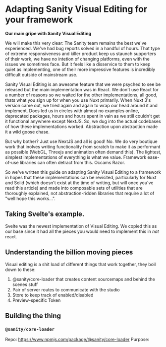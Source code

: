 # Adapting Sanity Visual Editing for your framework

**Our main gripe with Sanity Visual Editing**

We will make this very clear: The Sanity team remains the best we've experienced. We've had bug reports solved in a handful of hours. That type of extreme responsiveness and killer product keep us staunch supporters of their work, we have no intetion of changing platforms, even with the issues we sometimes face. But it feels like a disservice to them to keep quiet as implementing, one of their more impressive features is incredibly difficult outside of mainstream use.

Sanity Visual Editing is an awesome feature that we were psyched to see be released but the main implementation was in React. We don't use React for a number of reasons so we waited for the other implementations, all good, thats what you sign up for when you use Nuxt primarily. When Nuxt 3's version came out, we tried again and again to wrap our head around it and implement. Docs led us in circles with almost no examples online, deprecated packages, hours and hours spent in vain as we still couldn't get it functional anywhere except NextJS. So, we dug into the actual codebases of how these implementations worked. Abstraction upon abstraction made it a wild goose chase. 

But why bother? Just use NextJS and all is good! No. We do very boutique work that inolves writing functionality from scratch to make it as performant as possible (WebGL, Threejs and animation often demand this). The lightest, simplest implementations of everything is what we value. Framework ease-of-use libraries can often detract from this. Occams Razor.

So we've written this guide on adapting Sanity Visual Editing to a framework in hopes that these implementations can be revisited, particularly for Nuxt and Solid (which doesn't exist at the time of writing, but will once you've read this article) and made into composable sets of utilities that are thoroughly explained, not abstraction-ridden libraries that require a lot of "well hope this works...". 

## Taking Svelte's example.
Svelte was the newest implementation of Visual Editing. We copied this as our base since it had all the pieces you would need to implement this in _not_ react.

## Understanding the billion moving pieces
Visual editing is a shit load of different things that work together, they boil down to these: 

1. @sanity/core-loader that creates content sourcemaps and behind the scenes stuff
2. Pair of server routes to communicate with the studio
3. Store to keep track of enabled/disabled
4. Preview-specific Token

## Building the thing

### `@sanity/core-loader`

Repo: https://www.npmjs.com/package/@sanity/core-loader
Purpose: 
